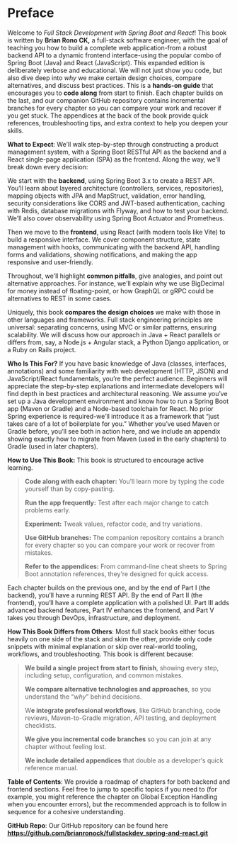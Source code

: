 # **Preface**

Welcome to *Full Stack Development with Spring Boot and React*! This
book is written by **Brian Rono CK,** a full-stack software engineer, with
the goal of teaching you how to build a complete web application-from a
robust backend API to a dynamic frontend interface-using the popular
combo of Spring Boot (Java) and React (JavaScript). This expanded
edition is deliberately verbose and educational. We will not just show
you code, but also dive deep into *why* we make certain design choices,
compare alternatives, and discuss best practices. This is a **hands-on
guide** that encourages you to **code along** from start to finish. Each
chapter builds on the last, and our companion GitHub repository contains
incremental branches for every chapter so you can compare your work and
recover if you get stuck. The appendices at the back of the book provide
quick references, troubleshooting tips, and extra context to help you
deepen your skills.

**What to Expect**: We<span dir="rtl">’</span>ll walk step-by-step
through constructing a product management system, with a Spring Boot
RESTful API as the backend and a React single-page application (SPA) as
the frontend. Along the way, we<span dir="rtl">’</span>ll break down
every decision:

We start with the **backend**, using Spring Boot 3.x to create a REST
API. You<span dir="rtl">’</span>ll learn about layered architecture
(controllers, services, repositories), mapping objects with JPA and
MapStruct, validation, error handling, security considerations like
CORS and JWT-based authentication, caching with Redis, database
migrations with Flyway, and how to test your backend.
We<span dir="rtl">’</span>ll also cover observability using Spring
Boot Actuator and Prometheus.

Then we move to the **frontend**, using React (with modern tools like
Vite) to build a responsive interface. We cover component structure,
state management with hooks, communicating with the backend API,
handling forms and validations, showing notifications, and making the
app responsive and user-friendly.

Throughout, we<span dir="rtl">’</span>ll highlight **common
pitfalls**, give analogies, and point out alternative approaches. For
instance, we<span dir="rtl">’</span>ll explain why we use BigDecimal
for money instead of floating-point, or how GraphQL or gRPC could be
alternatives to REST in some cases.

Uniquely, this book **compares the design choices** we make with those
in other languages and frameworks. Full stack engineering principles
are universal: separating concerns, using MVC or similar patterns,
ensuring scalability. We will discuss how our approach in Java + React
parallels or differs from, say, a Node.js + Angular stack, a Python
Django application, or a Ruby on Rails project.

**Who Is This For?** If you have basic knowledge of Java (classes,
interfaces, annotations) and some familiarity with web development
(HTTP, JSON) and JavaScript/React fundamentals,
you<span dir="rtl">’</span>re the perfect audience. Beginners will
appreciate the step-by-step explanations and intermediate developers
will find depth in best practices and architectural reasoning. We assume
you<span dir="rtl">’</span>ve set up a Java development environment and
know how to run a Spring Boot app (Maven or Gradle) and a Node-based
toolchain for React. No prior Spring experience is
required-we<span dir="rtl">’</span>ll introduce it as a framework that
<span dir="rtl">“</span>just takes care of a lot of boilerplate for
you.” Whether you<span dir="rtl">’</span>ve used Maven or Gradle before,
you<span dir="rtl">’</span>ll see both in action here, and we include an
appendix showing exactly how to migrate from Maven (used in the early
chapters) to Gradle (used in later chapters).

**How to Use This Book:** This book is structured to encourage active
learning.

> **Code along with each chapter:** You<span dir="rtl">’</span>ll learn
> more by typing the code yourself than by copy-pasting.
>
> **Run the app frequently:** Test after each major change to catch
> problems early.
>
> **Experiment:** Tweak values, refactor code, and try variations.
>
> **Use GitHub branches:** The companion repository contains a branch
> for every chapter so you can compare your work or recover from
> mistakes.
>
> **Refer to the appendices:** From command-line cheat sheets to Spring
> Boot annotation references, they<span dir="rtl">’</span>re designed
> for quick access.

Each chapter builds on the previous one, and by the end of Part I (the
backend), you<span dir="rtl">’</span>ll have a running REST API. By the
end of Part II (the frontend), you<span dir="rtl">’</span>ll have a
complete application with a polished UI. Part III adds advanced backend
features, Part IV enhances the frontend, and Part V takes you through
DevOps, infrastructure, and deployment.

**How This Book Differs from Others**: Most full stack books either
focus heavily on one side of the stack and skim the other, provide only
code snippets with minimal explanation or skip over real-world tooling,
workflows, and troubleshooting. This book is different because:

> **We build a single project from start to finish**, showing every
> step, including setup, configuration, and common mistakes.
>
> **We compare alternative technologies and approaches**, so you
> understand the <span dir="rtl">“</span>*why*” behind decisions.
>
> W**e integrate professional workflows**, like GitHub branching, code
> reviews, Maven-to-Gradle migration, API testing, and deployment
> checklists.
>
> **We give you incremental code branches** so you can join at any
> chapter without feeling lost.
>
> **We include detailed appendices** that double as a
> developer<span dir="rtl">’</span>s quick reference manual.

**Table of Contents**: We provide a roadmap of chapters for both backend
and frontend sections. Feel free to jump to specific topics if you need
to (for example, you might reference the chapter on Global Exception
Handling when you encounter errors), but the recommended approach is to
follow in sequence for a cohesive understanding.

**GitHub Repo**: Our GitHub repository can be found here
[**<u>https://github.com/brianronock/fullstackdev_spring-and-react.git</u>**](https://github.com/brianronock/fullstackdev_spring-and-react.git)
